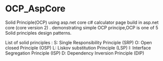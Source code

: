 # OCP_AspCore
Solid Principle(OCP) using asp.net core c# calculator page build in asp.net core (core version 2) .
demonstrating simple OCP principe,OCP is one of 5 Solid principles 
design patterns.

List of solid principles :
S: Single Responsibility Principle (SRP)
O: Open closed Principle (OSP)
L: Liskov substitution Principle (LSP)
I: Interface Segregation Principle (ISP)
D: Dependency Inversion Principle (DIP)

